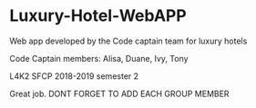 # Luxury-Hotel-WebAPP
Web app developed by the Code captain team for luxury hotels

Code Captain members: Alisa, Duane, Ivy, Tony

L4K2 SFCP 2018-2019 semester 2

Great job. DONT FORGET TO ADD EACH GROUP MEMBER 
